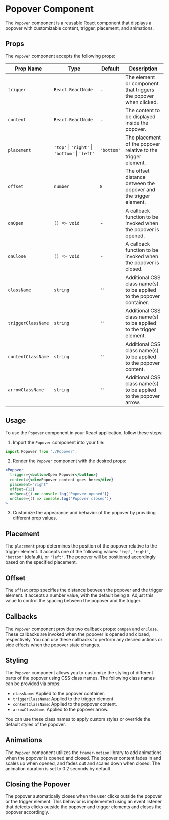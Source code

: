 # Popover Component

The `Popover` component is a reusable React component that displays a popover with customizable content, trigger, placement, and animations.

## Props

The `Popover` component accepts the following props:

| Prop Name          | Type                                   | Default     | Description                                                                                  |
|--------------------|----------------------------------------|-------------|----------------------------------------------------------------------------------------------|
| `trigger`          | `React.ReactNode`                      | -           | The element or component that triggers the popover when clicked.                             |
| `content`          | `React.ReactNode`                      | -           | The content to be displayed inside the popover.                                              |
| `placement`        | `'top'` \| `'right'` \| `'bottom'` \| `'left'` | `'bottom'`  | The placement of the popover relative to the trigger element.                                |
| `offset`           | `number`                               | `8`         | The offset distance between the popover and the trigger element.                             |
| `onOpen`           | `() => void`                           | -           | A callback function to be invoked when the popover is opened.                                |
| `onClose`          | `() => void`                           | -           | A callback function to be invoked when the popover is closed.                                |
| `className`        | `string`                               | `''`        | Additional CSS class name(s) to be applied to the popover container.                         |
| `triggerClassName` | `string`                               | `''`        | Additional CSS class name(s) to be applied to the trigger element.                           |
| `contentClassName` | `string`                               | `''`        | Additional CSS class name(s) to be applied to the popover content.                           |
| `arrowClassName`   | `string`                               | `''`        | Additional CSS class name(s) to be applied to the popover arrow.                             |

## Usage

To use the `Popover` component in your React application, follow these steps:

1. Import the `Popover` component into your file:

```jsx
import Popover from './Popover';
```

2. Render the `Popover` component with the desired props:

```jsx
<Popover
  trigger={<button>Open Popover</button>}
  content={<div>Popover content goes here</div>}
  placement="right"
  offset={12}
  onOpen={() => console.log('Popover opened')}
  onClose={() => console.log('Popover closed')}
>
```

3. Customize the appearance and behavior of the popover by providing different prop values.

## Placement

The `placement` prop determines the position of the popover relative to the trigger element. It accepts one of the following values: `'top'`, `'right'`, `'bottom'` (default), or `'left'`. The popover will be positioned accordingly based on the specified placement.

## Offset

The `offset` prop specifies the distance between the popover and the trigger element. It accepts a number value, with the default being `8`. Adjust this value to control the spacing between the popover and the trigger.

## Callbacks

The `Popover` component provides two callback props: `onOpen` and `onClose`. These callbacks are invoked when the popover is opened and closed, respectively. You can use these callbacks to perform any desired actions or side effects when the popover state changes.

## Styling

The `Popover` component allows you to customize the styling of different parts of the popover using CSS class names. The following class names can be provided via props:

- `className`: Applied to the popover container.
- `triggerClassName`: Applied to the trigger element.
- `contentClassName`: Applied to the popover content.
- `arrowClassName`: Applied to the popover arrow.

You can use these class names to apply custom styles or override the default styles of the popover.

## Animations

The `Popover` component utilizes the `framer-motion` library to add animations when the popover is opened and closed. The popover content fades in and scales up when opened, and fades out and scales down when closed. The animation duration is set to 0.2 seconds by default.

## Closing the Popover

The popover automatically closes when the user clicks outside the popover or the trigger element. This behavior is implemented using an event listener that detects clicks outside the popover and trigger elements and closes the popover accordingly.